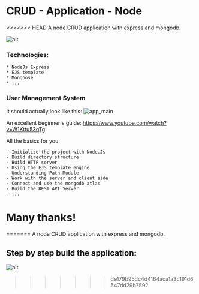 # CRUD - Application - Node

<<<<<<< HEAD
A node CRUD application with express and mongodb.

![alt](https://res.cloudinary.com/anonystick/image/upload/v1587111157/build-project/Architecture-Customer-Information-System-Horizontal.jpg)


### Technologies:
    
    * NodeJs Express 
    * EJS template
    * Mongoose
    * ...

### User Management System

It should actually look like this:
![app_main](https://user-images.githubusercontent.com/67266524/115944723-a0f5eb00-a4e1-11eb-9834-7223425e358e.png)

An excellent beginner's guide: https://www.youtube.com/watch?v=W1Kttu53qTg

All the basics for you:

    - Initialize the project with Node.Js
    - Build directory structure
    - Build HTTP server
    - Using the EJS template engine
    - Understanding Path Module
    - Work with the server and client side 
    - Connect and use the mongodb atlas
    - Build the REST API Server
    - ...

# Many thanks!



=======
 A node CRUD application with express and mongodb.

## Step by step build the application:
![alt](https://miro.medium.com/max/2000/0*8mOxqUcUh58KtEZK)
>>>>>>> de179b95dc4d4164aca1a3c191d6547dd29b7592
